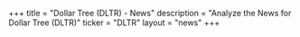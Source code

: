 +++
title = "Dollar Tree (DLTR) - News"
description = "Analyze the News for Dollar Tree (DLTR)"
ticker = "DLTR"
layout = "news"
+++

